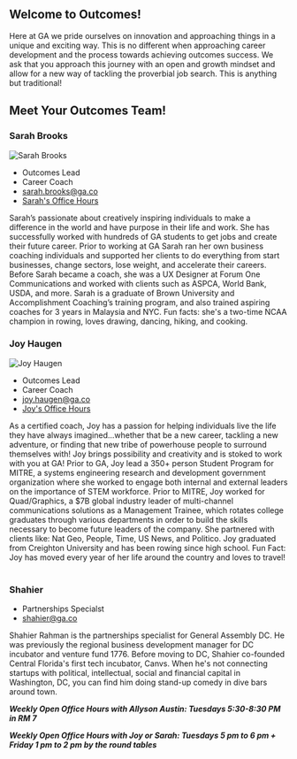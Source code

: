 ## Welcome to Outcomes! 

Here at GA we pride ourselves on innovation and approaching things in a unique and exciting way. This is no different when approaching career development and the process towards achieving outcomes success. We ask that you approach this journey with an open and growth mindset and allow for a new way of tackling the proverbial job search. This is anything but traditional!

## Meet Your Outcomes Team!

### Sarah Brooks
![Sarah Brooks](/assets/sarahbrooks.jpg)
- Outcomes Lead
- Career Coach
- [sarah.brooks@ga.co](mailto:sarah.brooks@ga.co)
- [Sarah's Office Hours](https://calendar.google.com/calendar/selfsched?sstoken=UU51a0hzZWhMYWEzfGRlZmF1bHR8OTdmMmNjZTAxMmY2ZTliNzlkMjY1MmExZWE0ZTZiYTY)

Sarah’s passionate about creatively inspiring individuals to make a difference in the world and have purpose in their life and work. She has successfully worked with hundreds of GA students to get jobs and create their future career. Prior to working at GA Sarah ran her own business coaching individuals and supported her clients to do everything from start businesses, change sectors, lose weight, and accelerate their careers. Before Sarah became a coach, she was a UX Designer at Forum One Communications and worked with clients such as ASPCA, World Bank, USDA, and more. Sarah is a graduate of Brown University and Accomplishment Coaching’s training program, and also trained aspiring coaches for 3 years in Malaysia and NYC. Fun facts: she's a two-time NCAA champion in rowing, loves drawing, dancing, hiking, and cooking. 

### Joy Haugen
![Joy Haugen](/assets/joyhaugen.png)
- Outcomes Lead
- Career Coach
- [joy.haugen@ga.co](mailto:joy.haugen)
- [Joy's Office Hours](https://calendar.google.com/calendar/selfsched?sstoken=UUhjY1U5MFVhS1YzfGRlZmF1bHR8YzI3Yzc5YjBjMzBkYTBhZTY1MDFlY2U1ZjQwZWNmYmI)

As a certified coach, Joy has a passion for helping individuals live the life they have always imagined...whether that be a new career, tackling a new adventure, or finding that new tribe of powerhouse people to surround themselves with! Joy brings possibility and creativity and is stoked to work with you at GA! Prior to GA, Joy lead a 350+ person Student Program for MITRE, a systems engineering research and development government organization where she worked to engage both internal and external leaders on the importance of STEM workforce. Prior to MITRE, Joy worked for Quad/Graphics, a $7B global industry leader of multi-channel communications solutions as a Management Trainee, which rotates college graduates through various departments in order to build the skills necessary to become future leaders of the company. She partnered with clients like: Nat Geo, People, Time, US News, and Politico. Joy graduated from Creighton University and has been rowing since high school. Fun Fact: Joy has moved every year of her life around the country and loves to travel!  

### Shahier 
- Partnerships Specialst 
- [shahier@ga.co](mailto:shahier@ga.co)

Shahier Rahman is the partnerships specialist for General Assembly DC. He was previously the regional business development manager for DC incubator and venture fund 1776. Before moving to DC, Shahier co-founded Central Florida's first tech incubator, Canvs. When he's not connecting startups with political, intellectual, social and financial capital in Washington, DC, you can find him doing stand-up comedy in dive bars around town.

**_Weekly Open Office Hours with Allyson Austin: Tuesdays 5:30-8:30 PM  in RM 7_**

**_Weekly Open Office Hours with Joy or Sarah: Tuesdays 5 pm to 6 pm + Friday 1 pm to 2 pm by the round tables_**
